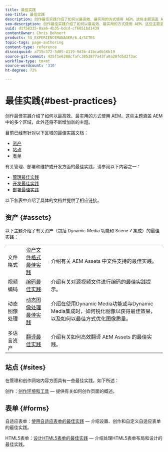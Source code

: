 ```yaml
---
title: 最佳实践
seo-title: 最佳实践
description: 创作最佳实践介绍了如何以最高效、最实用的方式使用 AEM。这些主题涵盖 AEM 中的多个区域，此外还将不断增加新的主题。
seo-description: 创作最佳实践介绍了如何以最高效、最实用的方式使用 AEM。这些主题涵盖 AEM 中的多个区域，此外还将不断增加新的主题。
uuid: d1f58335-0aa6-4b35-bdcd-cf6051bd1439
contentOwner: Chris Bohnert
products: SG_EXPERIENCEMANAGER/6.4/SITES
topic-tags: page-authoring
content-type: reference
discoiquuid: a715c372-3d05-4119-9d2b-41bca0b16b19
source-git-commit: 425f1e6288cfafc3053877a43fa0a20fd5d2f3ac
workflow-type: tm+mt
source-wordcount: '310'
ht-degree: 72%

---
```



# 最佳实践{#best-practices}

创作最佳实践介绍了如何以最高效、最实用的方式使用 AEM。这些主题涵盖 AEM 中的多个区域，此外还将不断增加新的主题。

目前已经有针对以下区域的最佳实践文档：

* [资产](#assets)
* [站点](#sites)
* [表单](#forms)

有关管理、部署和维护或开发方面的最佳实践，请参阅以下内容之一：

* [管理最佳实践](/help/sites-administering/administer-best-practices.md)
* [开发最佳实践](/help/sites-developing/best-practices.md)
* [部署最佳实践](/help/sites-deploying/best-practices.md)

以下各表中介绍了具体的文档并提供了相应链接。

## 资产 {#assets}

以下主题介绍了有关资产（包括 Dynamic Media 功能和 Scene 7 集成）的最佳实践：

<table> 
 <tbody>
  <tr>
   <td>文件格式</td> 
   <td><a href="/help/assets/assets-file-format-best-practices.md">资产文件格式最佳实践</a></td> 
   <td>介绍有关 AEM Assets 中文件支持的最佳实践。</td> 
  </tr>
  <tr>
   <td>视频编码</td> 
   <td><a href="/help/assets/video.md#best-practices-for-encoding-videos">编码最佳实践</a></td> 
   <td>介绍有关对源视频文件进行编码的最佳实践提示。</td> 
  </tr>
  <tr>
   <td>动态图像处理</td> 
   <td><a href="/help/assets/best-practices-for-optimizing-the-quality-of-your-images.md">动态图像处理最佳实践</a></td> 
   <td><p>介绍在使用Dynamic Media功能或与Dynamic Media集成时，如何锐化图像以获得最佳效果，以及如何以最佳方式优化图像质量。 </p> </td> 
  </tr>
  <tr>
   <td>多语言资产</td> 
   <td><a href="/help/assets/best-practices-for-translating-assets-efficiently.md">翻译最佳实践</a></td> 
   <td>介绍有关如何高效翻译 AEM Assets 的最佳实践。</td> 
  </tr>
 </tbody>
</table>

## 站点 {#sites}

在管理和创作网站内容方面具有一些最佳实践，如下所述：

创作：[创作环境和工具](/help/sites-classic-ui-authoring/classic-page-author-env-tools.md) — 提供有关如何创作页面的概述。

## 表单 {#forms}

自适应表单：[使用自适应表单的最佳实践](/help/forms/using/adaptive-forms-best-practices.md) — 介绍设置、创作和自定义自适应表单的最佳实践。

HTML5表单：[设计HTML5表单的最佳实践](/help/forms/using/best-practices-for-html5-forms.md) — 介绍处理HTML5表单布局和设计的最佳实践。
